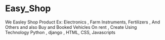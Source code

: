 # Easy_Shop
We Easley  Shop Product Ex: Electronics , Farm Instruments, Fertilizers , And Others and also Buy and Booked Vehicles On rent  , Create Using Technology Python , django , HTML, CSS, Javascripts  
